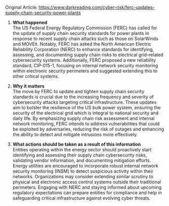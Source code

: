 Original Article: https://www.darkreading.com/cyber-risk/ferc-updates-supply-chain-security-power-plants

1) **What happened**  
The US Federal Energy Regulatory Commission (FERC) has called for the update of supply chain security standards for power plants in response to recent supply chain attacks such as those on SolarWinds and MOVEit. Notably, FERC has asked the North American Electric Reliability Corporation (NERC) to enhance standards for identifying, assessing, and documenting supply chain risks to electrical grid-related cybersecurity systems. Additionally, FERC proposed a new reliability standard, CIP-015-1, focusing on internal network security monitoring within electronic security perimeters and suggested extending this to other critical systems.

2) **Why it matters**  
The move by FERC to update and tighten supply chain security standards is crucial due to the increasing frequency and severity of cybersecurity attacks targeting critical infrastructure. These updates aim to bolster the resilience of the US bulk power system, ensuring the security of the electrical grid which is integral to national security and daily life. By emphasizing supply chain risk assessment and internal network monitoring, FERC intends to address vulnerabilities that could be exploited by adversaries, reducing the risk of outages and enhancing the ability to detect and mitigate intrusions more effectively.

3) **What actions should be taken as a result of this information**  
Entities operating within the energy sector should proactively start identifying and assessing their supply chain cybersecurity risks, validating vendor information, and documenting mitigation efforts. Energy utilities are encouraged to incorporate robust internal network security monitoring (INSM) to detect suspicious activity within their networks. Organizations may consider extending similar scrutiny to physical and electronic access control systems outside their traditional perimeters. Engaging with NERC and staying informed about upcoming regulatory expectations can prepare entities for compliance and help in safeguarding critical infrastructure against evolving cyber threats.